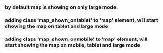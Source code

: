 ### by default map is showing on only large mode.
### adding class 'map_shown_ontablet' to 'map' element, will start showing the map on tablet and large mode
### adding class 'map_shown_onmobile' to 'map' element, will start showing the map on mobile, tablet and large mode
